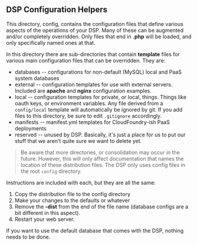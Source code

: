 ## DSP Configuration Helpers
This directory, config, contains the configuration files that define various aspects of the operations of your DSP. Many of these can be augmented and/or completely overridden. Only files that end in **.php** will be loaded, and only specifically named ones at that.

In this directory there are sub-directories that contain **template** files for various main configuration files that can be overridden. They are:

 * databases -- configurations for non-default (MySQL) local and PaaS system databases
 * external -- configuration templates for use with external servers. Included are **apache** and **nginx** configuration examples.
 * local -- configuration templates for private, or local, things. Things like oauth keys, or environment variables. Any file derived from a `config/local` template will automatically be ignored by git. If you add files to this directory, be sure to edit `.gitignore` accordingly.
 * manifests -- manifest.yml templates for CloudFoundry-ish PaaS deployments
 * reserved -- unused by DSP. Basically, it's just a place for us to put our stuff that we aren't quite sure we want to delete yet.

> Be aware that more directories, or consolidation may occur in the future. However, this will only affect documentation that names the location of these distribution files. The DSP only uses config  files in the root `config` directory.

 Instructions are included with each, but they are all the same:

 1. Copy the distribution file to the config directory
 2. Make your changes to the defaults or whatever
 3. Remove the **-dist** from the end of the file name (database configs are a bit different in this aspect).
 4. Restart your web server.

If you want to use the default database that comes with the DSP, nothing needs to be done.
